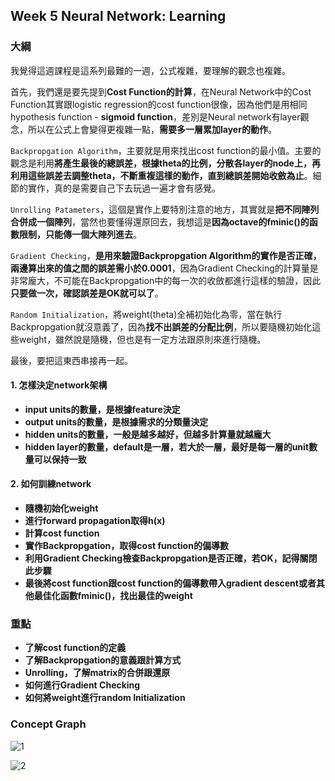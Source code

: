 ## Week 5 Neural Network: Learning
### 大綱
我覺得這週課程是這系列最難的一週，公式複雜，要理解的觀念也複雜。

首先，我們還是要先提到**Cost Function的計算**，在Neural Network中的Cost Function其實跟logistic regression的cost function很像，因為他們是用相同hypothesis function - **sigmoid function**，差別是Neural network有layer觀念，所以在公式上會變得更複雜一點，**需要多一層累加layer的動作**。

`Backpropgation Algorithm`，主要就是用來找出cost function的最小值。主要的觀念是利用**將產生最後的總誤差，根據theta的比例，分散各layer的node上，再利用這些誤差去調整theta，不斷重複這樣的動作，直到總誤差開始收斂為止**。細節的實作，真的是需要自己下去玩過一遍才會有感覺。

`Unrolling Patameters`，這個是實作上要特別注意的地方，其實就是**把不同陣列合併成一個陣列**，當然也要懂得還原回去，我想這是**因為octave的fminic()的函數限制，只能傳一個大陣列進去**。

`Gradient Checking`，**是用來驗證Backpropgation Algorithm的實作是否正確，兩邊算出來的值之間的誤差需小於0.0001**，因為Gradient Checking的計算量是非常龐大，不可能在Backpropgation中的每一次的收斂都進行這樣的驗證，因此**只要做一次，確認誤差是OK就可以了**。

`Random Initialization`，將weight(theta)全補初始化為零，當在執行Backpropgation就沒意義了，因為**找不出誤差的分配比例**，所以要隨機初始化這些weight，雖然說是隨機，但也是有一定方法跟原則來進行隨機。

最後，要把這東西串接再一起。

#### 1. 怎樣決定network架構
* **input units的數量，是根據feature決定**
* **output units的數量，是根據需求的分類量決定**
* **hidden units的數量，一般是越多越好，但越多計算量就越龐大**
* **hidden layer的數量，default是一層，若大於一層，最好是每一層的unit數量可以保持一致**

#### 2. 如何訓練network
* **隨機初始化weight**
* **進行forward propagation取得h(x)**
* **計算cost function**
* **實作Backpropgation，取得cost function的偏導數**
* **利用Gradient Checking檢查Backpropgation是否正確，若OK，記得關閉此步驟**
* **最後將cost function跟cost function的偏導數帶入gradient descent或者其他最佳化函數fminic()，找出最佳的weight**

### 重點

* **了解cost function的定義**
* **了解Backpropgation的意義跟計算方式**
* **Unrolling，了解matrix的合併跟還原**
* **如何進行Gradient Checking**
* **如何將weight進行random Initialization**
  
### Concept Graph

![1](https://github.com/htaiwan/note-andrew-machine-learning/blob/master/Concept%20Graph/Week5/1.png)

![2](https://github.com/htaiwan/note-andrew-machine-learning/blob/master/Concept%20Graph/Week5/2.png)
